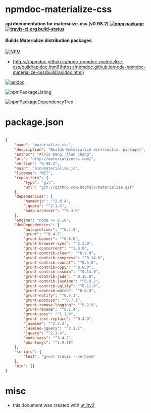 # npmdoc-materialize-css

#### api documentation for  materialize-css (v0.98.2)  [![npm package](https://img.shields.io/npm/v/npmdoc-materialize-css.svg?style=flat-square)](https://www.npmjs.org/package/npmdoc-materialize-css) [![travis-ci.org build-status](https://api.travis-ci.org/npmdoc/node-npmdoc-materialize-css.svg)](https://travis-ci.org/npmdoc/node-npmdoc-materialize-css)

#### Builds Materialize distribution packages

[![NPM](https://nodei.co/npm/materialize-css.png?downloads=true&downloadRank=true&stars=true)](https://www.npmjs.com/package/materialize-css)

- [https://npmdoc.github.io/node-npmdoc-materialize-css/build/apidoc.html](https://npmdoc.github.io/node-npmdoc-materialize-css/build/apidoc.html)

[![apidoc](https://npmdoc.github.io/node-npmdoc-materialize-css/build/screenCapture.buildCi.browser.%252Ftmp%252Fbuild%252Fapidoc.html.png)](https://npmdoc.github.io/node-npmdoc-materialize-css/build/apidoc.html)

![npmPackageListing](https://npmdoc.github.io/node-npmdoc-materialize-css/build/screenCapture.npmPackageListing.svg)

![npmPackageDependencyTree](https://npmdoc.github.io/node-npmdoc-materialize-css/build/screenCapture.npmPackageDependencyTree.svg)



# package.json

```json

{
    "name": "materialize-css",
    "description": "Builds Materialize distribution packages",
    "author": "Alvin Wang, Alan Chang",
    "url": "http://materializecss.com/",
    "version": "0.98.2",
    "main": "bin/materialize.js",
    "license": "MIT",
    "repository": {
        "type": "git",
        "url": "git://github.com/Dogfalo/materialize.git"
    },
    "dependencies": {
        "hammerjs": "^2.0.4",
        "jquery": "^2.1.4",
        "node-archiver": "^0.3.0"
    },
    "engine": "node >= 0.10",
    "devDependencies": {
        "autoprefixer": "^6.1.0",
        "grunt": "^0.4.5",
        "grunt-banner": "^0.6.0",
        "grunt-browser-sync": "^2.2.0",
        "grunt-concurrent": "^2.0.0",
        "grunt-contrib-clean": "^0.7.0",
        "grunt-contrib-compress": "^0.14.0",
        "grunt-contrib-concat": "^0.5.0",
        "grunt-contrib-copy": "^0.8.0",
        "grunt-contrib-cssmin": "^0.14.0",
        "grunt-contrib-jade": "^0.15.0",
        "grunt-contrib-jasmine": "^0.9.2",
        "grunt-contrib-uglify": "^0.11.0",
        "grunt-contrib-watch": "^0.6.0",
        "grunt-notify": "^0.4.1",
        "grunt-postcss": "^0.7.1",
        "grunt-remove-logging": "^0.2.0",
        "grunt-rename": "^0.1.4",
        "grunt-sass": "^1.1.0",
        "grunt-text-replace": "^0.4.0",
        "jasmine": "^2.3.2",
        "jasmine-jquery": "^2.1.1",
        "jquery": "^2.1.4",
        "node-sass": "^3.4.2",
        "phantomjs": "^1.9.18"
    },
    "scripts": {
        "test": "grunt travis --verbose"
    },
    "bin": {}
}
```



# misc
- this document was created with [utility2](https://github.com/kaizhu256/node-utility2)
